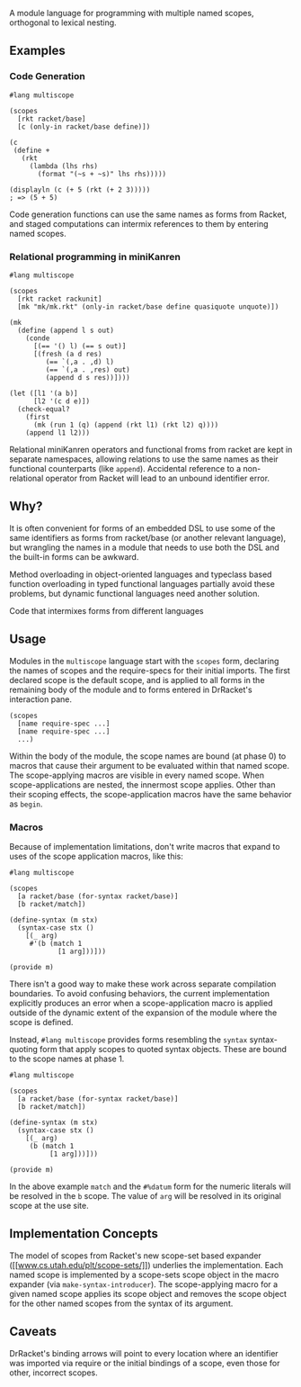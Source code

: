 A module language for programming with multiple named scopes, orthogonal to lexical nesting.

## Examples

### Code Generation

```
#lang multiscope

(scopes
  [rkt racket/base]
  [c (only-in racket/base define)])

(c
 (define +
   (rkt
     (lambda (lhs rhs)
       (format "(~s + ~s)" lhs rhs)))))
       
(displayln (c (+ 5 (rkt (+ 2 3)))))
; => (5 + 5)
```

Code generation functions can use the same names as forms from Racket, and staged computations can intermix references to them by entering named scopes.

### Relational programming in miniKanren

```
#lang multiscope

(scopes
  [rkt racket rackunit]
  [mk "mk/mk.rkt" (only-in racket/base define quasiquote unquote)])

(mk
  (define (append l s out)
    (conde
      [(== '() l) (== s out)]
      [(fresh (a d res)
         (== `(,a . ,d) l)
         (== `(,a . ,res) out)
         (append d s res))])))

(let ([l1 '(a b)]
      [l2 '(c d e)])
  (check-equal?
    (first
      (mk (run 1 (q) (append (rkt l1) (rkt l2) q))))
    (append l1 l2)))
```

Relational miniKanren operators and functional froms from racket are kept in separate namespaces, allowing relations to use the same names as their functional counterparts (like `append`). Accidental reference to a non-relational operator from Racket will lead to an unbound identifier error.


## Why?

It is often convenient for forms of an embedded DSL to use some of the same identifiers as forms from racket/base (or another relevant language), but wrangling the names in a module that needs to use both the DSL and the built-in forms can be awkward.

Method overloading in object-oriented languages and typeclass based function overloading in typed functional languages partially avoid these problems, but dynamic functional languages need another solution.

Code that intermixes forms from different languages

## Usage

Modules in the `multiscope` language start with the `scopes` form, declaring the names of scopes and the require-specs for their initial imports. The first declared scope is the default scope, and is applied to all forms in the remaining body of the module and to forms entered in DrRacket's interaction pane.

```
(scopes
  [name require-spec ...]
  [name require-spec ...]
  ...)
```

Within the body of the module, the scope names are bound (at phase 0) to macros that cause their argument to be evaluated within that named scope. The scope-applying macros are visible in every named scope. When scope-applications are nested, the innermost scope applies. Other than their scoping effects, the scope-application macros have the same behavior as `begin`.

### Macros

Because of implementation limitations, don't write macros that expand to uses of the scope application macros, like this:

```
#lang multiscope

(scopes
  [a racket/base (for-syntax racket/base)]
  [b racket/match])
  
(define-syntax (m stx)
  (syntax-case stx ()
    [(_ arg)
     #'(b (match 1
            [1 arg]))]))

(provide m)
```

There isn't a good way to make these work across separate compilation boundaries. To avoid confusing behaviors, the current implementation explicitly produces an error when a scope-application macro is applied outside of the dynamic extent of the expansion of the module where the scope is defined.

Instead, `#lang multiscope` provides forms resembling the `syntax` syntax-quoting form that apply scopes to quoted syntax objects. These are bound to the scope names at phase 1.

```
#lang multiscope

(scopes
  [a racket/base (for-syntax racket/base)]
  [b racket/match])
  
(define-syntax (m stx)
  (syntax-case stx ()
    [(_ arg)
     (b (match 1
          [1 arg]))]))

(provide m)
```

In the above example `match` and the `#%datum` form for the numeric literals will be resolved in the `b` scope. The value of `arg` will be resolved in its original scope at the use site.

## Implementation Concepts

The model of scopes from Racket's new scope-set based expander ([[www.cs.utah.edu/plt/scope-sets/]]) underlies the implementation. Each named scope is implemented by a scope-sets scope object in the macro expander (via  `make-syntax-introducer`). The scope-applying macro for a given named scope applies its scope object and removes the scope object for the other named scopes from the syntax of its argument.

## Caveats

DrRacket's binding arrows will point to every location where an identifier was imported via require or the initial bindings of a scope, even those for other, incorrect scopes.
